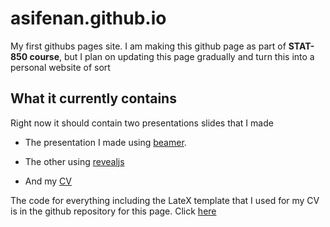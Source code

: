 # asifenan.github.io

My first githubs pages site. I am making this github page as part of **STAT-850 course**, but I plan on updating this page gradually and turn this into a personal website of sort

## What it currently contains

Right now it should contain two presentations slides that I made

-   The presentation I made using [beamer](Intro_beamer.pdf).

-   The other using [revealjs](Intro_revealjs.html)

-   And my [CV](EnanCV_US.pdf)

The code for everything including the LateX template that I used for my CV is in the github repository for this page. Click [here](https://github.com/AsifEnan/asifenan.github.io)
